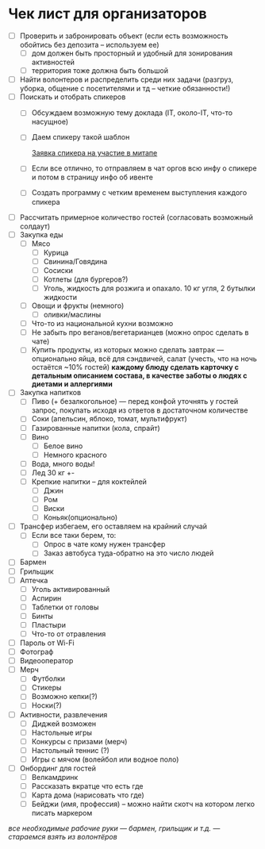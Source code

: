 # Чек лист для организаторов

- [ ]  Проверить и забронировать объект (если есть возможность обойтись без депозита – используем ее)
    - [ ]  дом должен быть просторный и удобный для зонирования активностей
    - [ ]  территория тоже должна быть большой
- [ ]  Найти волонтеров и распределить среди них задачи (разгруз, уборка, общение с посетителями и тд – четкие обязанности!)
- [ ]  Поискать и отобрать спикеров
    - [ ]  Обсуждаем возможную тему доклада (IT, около-IT, что-то насущное)
    - [ ]  Даем спикеру такой шаблон
        
        [Заявка спикера на участие в митапе](https://www.notion.so/a85b7460cfe04477b4504845c151caa9?pvs=21)
        
    - [ ]  Если все отлично, то отправляем в чат оргов всю инфу о спикере и потом в страницу инфо об ивенте
    - [ ]  Создать программу с четким временем выступления каждого спикера
- [ ]  Рассчитать примерное количество гостей (согласовать возможный солдаут)
- [ ]  Закупка еды
    - [ ]  Мясо
        - [ ]  Курица
        - [ ]  Свинина/Говядина
        - [ ]  Сосиски
        - [ ]  Котлеты (для бургеров?)
        - [ ]  Уголь, жидкость для розжига и опахало. 10 кг угля, 2 бутылки жидкости
    - [ ]  Овощи и фрукты (немного)
        - [ ]  оливки/маслины
    - [ ]  Что-то из национальной кухни возможно
    - [ ]  Не забыть про веганов/вегетарианцев (можно опрос сделать в чате)
    - [ ]  Купить продукты, из которых можно сделать завтрак — опционально яйца, всё для сэндвичей, салат (учесть, что на ночь остаётся ~10% гостей)
**каждому блюду сделать карточку с детальным описанием состава, в качестве заботы о людях с диетами и аллергиями**
- [ ]  Закупка напитков
    - [ ]  Пиво (+ безалкогольное) — перед конфой уточнять у гостей запрос, покупать исходя из ответов в достаточном количестве
    - [ ]  Соки (апельсин, яблоко, томат, мультифрукт)
    - [ ]  Газированные напитки (кола, спрайт)
    - [ ]  Вино
        - [ ]  Белое вино
        - [ ]  Немного красного
    - [ ]  Вода, много воды!
    - [ ]  Лед 30 кг +-
    - [ ]  Крепкие напитки – для коктейлей
        - [ ]  Джин
        - [ ]  Ром
        - [ ]  Виски
        - [ ]  Коньяк(опционально)
- [ ]  Трансфер избегаем, его оставляем на крайний случай
    - [ ]  Если все таки берем, то:
        - [ ]  Опрос в чате кому нужен трансфер
        - [ ]  Заказ автобуса туда-обратно на это число людей
- [ ]  Бармен
- [ ]  Грильщик
- [ ]  Аптечка
    - [ ]  Уголь активированный
    - [ ]  Аспирин
    - [ ]  Таблетки от головы
    - [ ]  Бинты
    - [ ]  Пластыри
    - [ ]  Что-то от отравления
- [ ]  Пароль от Wi-Fi
- [ ]  Фотограф
- [ ]  Видеооператор
- [ ]  Мерч
    - [ ]  Футболки
    - [ ]  Стикеры
    - [ ]  Возможно кепки(?)
    - [ ]  Носки(?)
- [ ]  Активности, развлечения
    - [ ]  Диджей возможен
    - [ ]  Настольные игры
    - [ ]  Конкурсы с призами (мерч)
    - [ ]  Настольный теннис (?)
    - [ ]  Игры с мячом (волейбол или водное поло)
- [ ]  Онбординг для гостей
    - [ ]  Велкамдринк
    - [ ]  Рассказать вкратце что есть где
    - [ ]  Карта дома (нарисовать что где)
    - [ ]  Бейджи (имя, профессия) – можно найти скотч на котором легко писать маркером

*все необходимые рабочие руки — бармен, грильщик и т.д. — стараемся взять из волонтёров*
